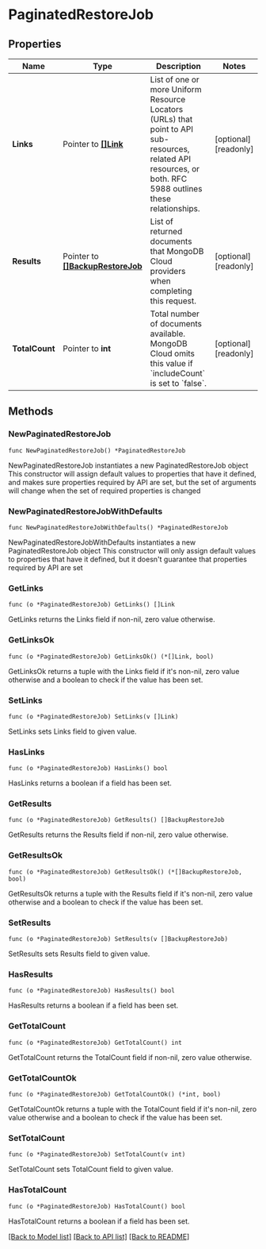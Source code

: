 # PaginatedRestoreJob

## Properties

Name | Type | Description | Notes
------------ | ------------- | ------------- | -------------
**Links** | Pointer to [**[]Link**](Link.md) | List of one or more Uniform Resource Locators (URLs) that point to API sub-resources, related API resources, or both. RFC 5988 outlines these relationships. | [optional] [readonly] 
**Results** | Pointer to [**[]BackupRestoreJob**](BackupRestoreJob.md) | List of returned documents that MongoDB Cloud providers when completing this request. | [optional] [readonly] 
**TotalCount** | Pointer to **int** | Total number of documents available. MongoDB Cloud omits this value if &#x60;includeCount&#x60; is set to &#x60;false&#x60;. | [optional] [readonly] 

## Methods

### NewPaginatedRestoreJob

`func NewPaginatedRestoreJob() *PaginatedRestoreJob`

NewPaginatedRestoreJob instantiates a new PaginatedRestoreJob object
This constructor will assign default values to properties that have it defined,
and makes sure properties required by API are set, but the set of arguments
will change when the set of required properties is changed

### NewPaginatedRestoreJobWithDefaults

`func NewPaginatedRestoreJobWithDefaults() *PaginatedRestoreJob`

NewPaginatedRestoreJobWithDefaults instantiates a new PaginatedRestoreJob object
This constructor will only assign default values to properties that have it defined,
but it doesn't guarantee that properties required by API are set

### GetLinks

`func (o *PaginatedRestoreJob) GetLinks() []Link`

GetLinks returns the Links field if non-nil, zero value otherwise.

### GetLinksOk

`func (o *PaginatedRestoreJob) GetLinksOk() (*[]Link, bool)`

GetLinksOk returns a tuple with the Links field if it's non-nil, zero value otherwise
and a boolean to check if the value has been set.

### SetLinks

`func (o *PaginatedRestoreJob) SetLinks(v []Link)`

SetLinks sets Links field to given value.

### HasLinks

`func (o *PaginatedRestoreJob) HasLinks() bool`

HasLinks returns a boolean if a field has been set.
### GetResults

`func (o *PaginatedRestoreJob) GetResults() []BackupRestoreJob`

GetResults returns the Results field if non-nil, zero value otherwise.

### GetResultsOk

`func (o *PaginatedRestoreJob) GetResultsOk() (*[]BackupRestoreJob, bool)`

GetResultsOk returns a tuple with the Results field if it's non-nil, zero value otherwise
and a boolean to check if the value has been set.

### SetResults

`func (o *PaginatedRestoreJob) SetResults(v []BackupRestoreJob)`

SetResults sets Results field to given value.

### HasResults

`func (o *PaginatedRestoreJob) HasResults() bool`

HasResults returns a boolean if a field has been set.
### GetTotalCount

`func (o *PaginatedRestoreJob) GetTotalCount() int`

GetTotalCount returns the TotalCount field if non-nil, zero value otherwise.

### GetTotalCountOk

`func (o *PaginatedRestoreJob) GetTotalCountOk() (*int, bool)`

GetTotalCountOk returns a tuple with the TotalCount field if it's non-nil, zero value otherwise
and a boolean to check if the value has been set.

### SetTotalCount

`func (o *PaginatedRestoreJob) SetTotalCount(v int)`

SetTotalCount sets TotalCount field to given value.

### HasTotalCount

`func (o *PaginatedRestoreJob) HasTotalCount() bool`

HasTotalCount returns a boolean if a field has been set.

[[Back to Model list]](../README.md#documentation-for-models) [[Back to API list]](../README.md#documentation-for-api-endpoints) [[Back to README]](../README.md)


